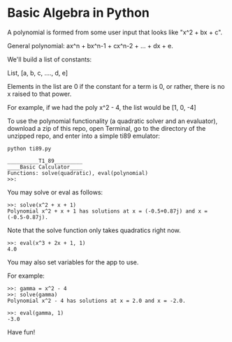 # Basic Algebra in Python

A polynomial is formed from some user input that looks like "x^2 + bx + c".

General polynomial: ax^n + bx^n-1 + cx^n-2 + ... + dx + e.

We'll build a list of constants:

List, [a, b, c, ...., d, e]

Elements in the list are 0 if the constant for a term is 0, or rather, there is no x raised to that power.

For example, if we had the poly x^2 - 4, the list would be [1, 0, -4]

To use the polynomial functionality (a quadratic solver and an evaluator), download a zip of this repo, open Terminal, go to the directory of the unzipped repo, and enter into a simple ti89 emulator:

```
python ti89.py

__________T1_89_________
____Basic Calculator____
Functions: solve(quadratic), eval(polynomial)
>>: 

```

You may solve or eval as follows:

```
>>: solve(x^2 + x + 1)
Polynomial x^2 + x + 1 has solutions at x = (-0.5+0.87j) and x = (-0.5-0.87j).
```

Note that the solve function only takes quadratics right now.

```
>>: eval(x^3 + 2x + 1, 1)
4.0
```

You may also set variables for the app to use.

For example:

```
>>: gamma = x^2 - 4
>>: solve(gamma)
Polynomial x^2 - 4 has solutions at x = 2.0 and x = -2.0.

>>: eval(gamma, 1)
-3.0
```

Have fun!
